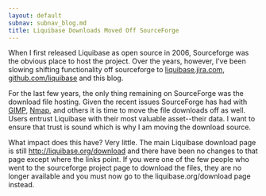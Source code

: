 ```yaml
---
layout: default
subnav: subnav_blog.md
title: Liquibase Downloads Moved Off SourceForge
---
```



When I first released Liquibase as open source in 2006, Sourceforge was the obvious place to host the project. Over the years, however, I've been slowing shifting functionality off sourceforge to <a href="https://liquibase.jira.com" title="liquibase.jira.com">liquibase.jira.com</a>, <a href="https://github.com/liquibase" title="github.com/liquibase">github.com/liquibase</a> and this blog.


For the last few years, the only thing remaining on SourceForge was the download file hosting. Given the recent issues SourceForge has had with <a href="http://arstechnica.com/information-technology/2015/05/sourceforge-grabs-gimp-for-windows-account-wraps-installer-in-bundle-pushing-adware/" title="GIMP">GIMP</a>, <a href="http://arstechnica.com/information-technology/2015/06/black-mirror-sourceforge-has-now-siezed-nmap-audit-tool-project/" title="Nmap">Nmap</a>, and others it is time to move the file downloads off as well. Users entrust Liquibase with their most valuable asset--their data. I want to ensure that trust is sound which is why I am moving the download source.


What impact does this have? Very little. The main Liquibase download page is still <a href="http://liquibase.org/download" title="http://liquibase.org/download">http://liquibase.org/download</a> and there have been no changes to that page except where the links point. If you were one of the few people who went to the sourceforge project page to download the files, they are no longer available and you must now go to the liquibase.org/download page instead.
